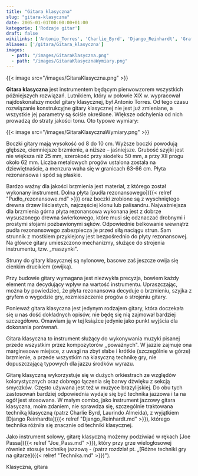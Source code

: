 ```yaml
---
title: "Gitara klasyczna"
slug: "gitara-klasyczna"
date: 2005-01-01T00:00:00+01:00
kategorie: ['Rodzaje gitar']
draft: false
wikilinks: ['Antonio_Torres', 'Charlie_Byrd', 'Django_Reinhardt', 'Grafika:GitaraKlasycznaWymiary.png', 'Joe_Pass', 'Laurindo_Almeida', 'R%C3%B3%C5%BCne_techniki_gry_na_gitarze', 'grafika:GitaraKlasyczna.png', 'maszynka', 'pud%C5%82o_rezonansowe']
aliases: ['/gitara/Gitara_klasyczna']
images:
  - path: "/images/GitaraKlasyczna.png"
  - path: "/images/GitaraKlasycznaWymiary.png"
---
```

{{< image src="/images/GitaraKlasyczna.png" >}}

**Gitara klasyczna** jest instrumentem będącym pierwowzorem wszystkich
późniejszych rozwiązań. Lutnikiem, który w połowie XIX w. wypracował
najdoskonalszy model gitary klasycznej, był Antonio
Torres<!-- link nie odnosił się do niczego: 'Gitara klasyczna' (PosixPath('Gitara_klasyczna.md')) links to 'Antonio_Torres' (PosixPath('/no/path/exists')) and that does not exist -->. Od tego czasu rozwiązanie
konstrukcyjne gitary klasycznej nie jest już zmieniane, a wszystkie jej
parametry są ściśle określone. Większe odchylenia od nich prowadzą do
straty jakości tonu. Oto typowe wymiary:

{{< image src="/images/GitaraKlasycznaWymiary.png" >}}

Boczki gitary mają wysokość od 8 do 10 cm. Wyższe boczki powodują
głębsze, ciemniejsze brzmienie, a niższe – jaśniejsze. Grubość szyjki
jest nie większa niż 25 mm, szerokość przy siodełku 50 mm, a przy XII
progu około 62 mm. Liczba metalowych progów ustalona została na
dziewiętnaście, a menzura waha się w granicach 63-66 cm. Płyta
rezonansowa i spód są płaskie.

Bardzo ważny dla jakości brzmienia jest materiał, z którego został
wykonany instrument. Dolna płyta [pudła
rezonansowego]({{< relref "Pudło_rezonansowe.md" >}}) oraz boczki zrobione są z
wyschniętego drewna drzew liściastych, najczęściej klonu lub palisandru.
Najważniejsza dla brzmienia górna płyta rezonansowa wykonana jest z
dobrze wysuszonego drewna świerkowego, które musi się odznaczać drobnymi
i prostymi słojami pozbawionymi sęków. Odpowiednie belkowanie wewnątrz
pudła rezonansowego zabezpiecza je przed siłą naciągu strun. Sam
strunnik z mostkiem przyklejony jest bezpośrednio do płyty rezonansowej.
Na główce gitary umieszczono mechanizmy, służące do strojenia
instrumentu, tzw. „maszynki<!-- link nie odnosił się do niczego: 'Gitara klasyczna' (PosixPath('Gitara_klasyczna.md')) links to 'maszynka' (PosixPath('/no/path/exists')) and that does not exist -->".

Struny do gitary klasycznej są nylonowe, basowe zaś jeszcze owija się
cienkim drucikiem (owijką).

Przy budowie gitary wymagana jest niezwykła precyzja, bowiem każdy
element ma decydujący wpływ na wartość instrumentu. Upraszczając, można
by powiedzieć, że płyta rezonansowa decyduje o brzmieniu, szyjka z
gryfem o wygodzie gry, rozmieszczenie progów o strojeniu gitary.

Ponieważ gitara klasyczna jest jedynym rodzajem gitary, która doczekała
się u nas dość dokładnych opisów, nie będę się nią zajmował bardziej
szczegółowo. Omawiam ją w tej książce jedynie jako punkt wyjścia dla
dokonania porównań.

Gitara klasyczna to instrument służący do wykonywania muzyki pisanej
przede wszystkim przez kompozytorów ,,poważnych". W jazzie zajmuje ona
marginesowe miejsce, z uwagi na zbyt słabe i krótkie (szczególnie w
górze) brzmienie, a przede wszystkim na klasyczną technikę gry, nie
dopuszczającą typowych dla jazzu środków wyrazu.

Gitarę klasyczną wykorzystuje się w dużych orkiestrach ze względów
kolorystycznych oraz dobrego łączenia się barwy dźwięku z sekcją
smyczków. Często używana jest też w muzyce brazylijskiej. Do obu tych
zastosowań bardziej odpowiednia wydaje się być technika jazzowa i ta na
ogół jest stosowana. W małym combo, jako instrument jazzowy gitara
klasyczna, moim zdaniem, nie sprawdza się, szczególnie traktowana
techniką klasyczną (patrz Charlie Byrd<!-- link nie odnosił się do niczego: 'Gitara klasyczna' (PosixPath('Gitara_klasyczna.md')) links to 'Charlie_Byrd' (PosixPath('/no/path/exists')) and that does not exist -->,
Laurindo Almeida<!-- link nie odnosił się do niczego: 'Gitara klasyczna' (PosixPath('Gitara_klasyczna.md')) links to 'Laurindo_Almeida' (PosixPath('/no/path/exists')) and that does not exist -->), z wyjątkiem [Django
Reinhardta]({{< relref "Django_Reinhardt.md" >}}), którego technika różniła się
znacznie od techniki klasycznej.

Jako instrument solowy, gitarę klasyczną możemy podziwiać w rękach [Joe
Passa]({{< relref "Joe_Pass.md" >}}), który przy grze wielogłosowej również
stosuje technikę jazzową - (patrz rozdział pt. „[Różne techniki gry na
gitarze]({{< relref "Technika.md" >}})").

Klasyczna, gitara<!-- link nie odnosił się do niczego: 'Gitara klasyczna' (PosixPath('Gitara_klasyczna.md')) links to 'kategoria:rodzaje_gitar' (PosixPath('/no/path/exists')) and that does not exist -->
